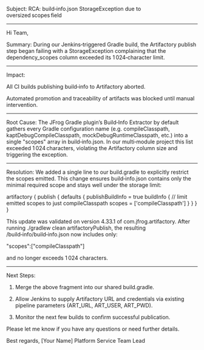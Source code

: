
Subject: RCA: build‑info.json StorageException due to oversized scopes field


---

Hi Team,

Summary:
During our Jenkins‑triggered Gradle build, the Artifactory publish step began failing with a StorageException complaining that the dependency_scopes column exceeded its 1 024‑character limit.


---

Impact:

All CI builds publishing build‑info to Artifactory aborted.

Automated promotion and traceability of artifacts was blocked until manual intervention.



---

Root Cause:
The JFrog Gradle plugin’s Build‑Info Extractor by default gathers every Gradle configuration name (e.g. compileClasspath, kaptDebugCompileClasspath, mockDebugRuntimeClasspath, etc.) into a single "scopes" array in build‑info.json. In our multi‑module project this list exceeded 1 024 characters, violating the Artifactory column size and triggering the exception.


---

Resolution:
We added a single line to our build.gradle to explicitly restrict the scopes emitted. This change ensures build‑info.json contains only the minimal required scope and stays well under the storage limit:

artifactory {
  publish {
    defaults {
      publishBuildInfo = true
      buildInfo {
        // limit emitted scopes to just compileClasspath
        scopes = ['compileClasspath']
      }
    }
  }
}

This update was validated on version 4.33.1 of com.jfrog.artifactory. After running ./gradlew clean artifactoryPublish, the resulting <buildDir>/build‑info/build‑info.json now includes only:

"scopes":["compileClasspath"]

and no longer exceeds 1 024 characters.


---

Next Steps:

1. Merge the above fragment into our shared build.gradle.


2. Allow Jenkins to supply Artifactory URL and credentials via existing pipeline parameters (ART_URL, ART_USER, ART_PWD).


3. Monitor the next few builds to confirm successful publication.



Please let me know if you have any questions or need further details.

Best regards,
[Your Name]
Platform Service Team Lead



